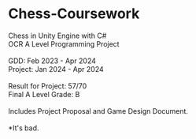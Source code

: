 # Chess-Coursework
Chess in Unity Engine with C#<br/>OCR A Level Programming Project<br/><br/>GDD: Feb 2023 - Apr 2024<br/>Project: Jan 2024 - Apr 2024<br/><br/>Result for Project: 57/70<br/>Final A Level Grade: B<br/><br/>Includes Project Proposal and Game Design Document.<br/><br/>*It's bad.

